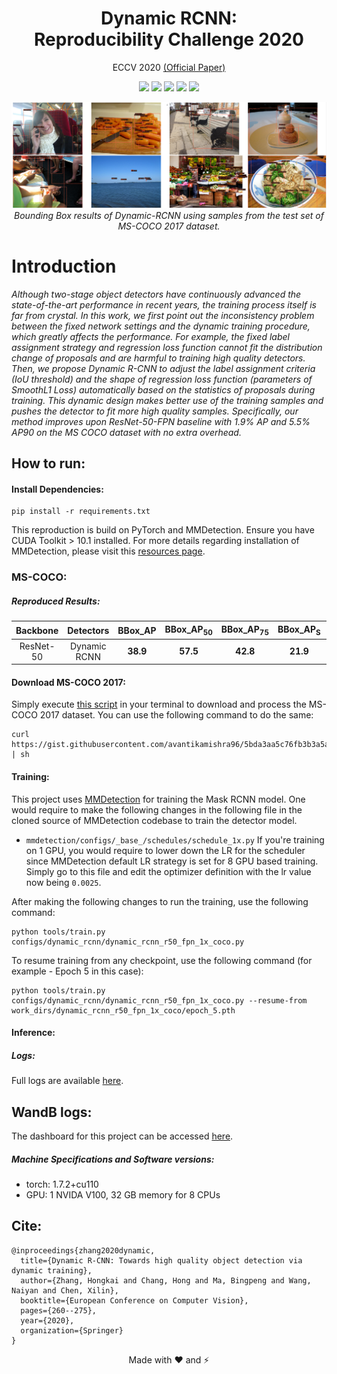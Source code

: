 <h1 align="center">Dynamic RCNN:<br>Reproducibility Challenge 2020</h1>
<p align="center">ECCV 2020 <a href="https://www.ecva.net/papers/eccv_2020/papers_ECCV/papers/123600256.pdf" target="_blank">(Official Paper)</a></p>

<p align="center">
    <a href="https://arxiv.org/abs/2004.06002" alt="ArXiv">
        <img src="https://img.shields.io/badge/Paper-arXiv-blue.svg" /></a>
    <a href="https://www.ecva.net/papers/eccv_2020/papers_ECCV/papers/123600256.pdf"                        alt="PDF">
          <img src="https://img.shields.io/badge/ECCV-PDF-neon.svg" /></a>
    <a href="https://youtu.be/PNoEBRTHZqE" alt="Video">
          <img src="https://img.shields.io/badge/ECCV-Video-maroon.svg" /></a>
    <a href="https://wandb.ai/avantikamishra/mmdetection-tools?workspace=user-avantikamishra" alt="Dashboard">
        <img src="https://img.shields.io/badge/WandB-Dashboard-gold.svg" /></a>
    <a href="https://github.com/hkzhang95/DynamicRCNN" alt="Report">
        <img src="https://img.shields.io/badge/Official-Repository-black.svg" /></a>
</p>

<p align="center">
    <img width="1000" src="image.PNG">
    </br>
    <em>Bounding Box results of Dynamic-RCNN using samples from the test set of MS-COCO 2017 dataset.</em>
</p>

# Introduction

<p float="center">
</p>

*Although two-stage object detectors have continuously advanced the state-of-the-art performance in recent years, the training process itself is far from crystal. In this work, we first point out the inconsistency problem between the fixed network settings and the dynamic training procedure, which greatly affects the performance. For example, the fixed label assignment strategy and regression loss function cannot fit the distribution change of proposals and are harmful to training high quality detectors. Then, we propose Dynamic R-CNN to adjust the label assignment criteria (IoU threshold) and the shape of regression loss function (parameters of SmoothL1 Loss) automatically based on the statistics of proposals during training. This dynamic design makes better use of the training samples and pushes the detector to fit more high quality samples. Specifically, our method improves upon ResNet-50-FPN baseline with 1.9% AP and 5.5% AP90 on the MS COCO dataset with no extra overhead.*

## How to run:

#### Install Dependencies:

```
pip install -r requirements.txt
```

This reproduction is build on PyTorch and MMDetection. Ensure you have CUDA Toolkit > 10.1 installed. For more details regarding installation of MMDetection, please visit this [resources page](https://mmdetection.readthedocs.io/en/latest/get_started.html#installation).

### MS-COCO:

##### Reproduced Results:

|Backbone|Detectors|BBox_AP|BBox_AP<sub>50</sub>|BBox_AP<sub>75</sub>|BBox_AP<sub>S</sub>|BBox_AP<sub>M</sub>|BBox_AP<sub>L</sub>|Weights|
|:---:|:---:|:---:|:---:|:---:|:---:|:---:|:---:|:---:|
|ResNet-50|Dynamic RCNN|**38.9**|**57.5**|**42.8**|**21.9**|**41.9**|**51.1**|[Google Drive](https://drive.google.com/file/d/1o9sUGu37jKs7_Yx6Uyp7dQazbnT2yycx/view?usp=sharing)|

#### Download MS-COCO 2017:

Simply execute [this script](https://gist.github.com/avantikamishra96/5bda3aa5c76fb3b3a5a4b1ba59df6bbd) in your terminal to download and process the MS-COCO 2017 dataset. You can use the following command to do the same:
```
curl https://gist.githubusercontent.com/avantikamishra96/5bda3aa5c76fb3b3a5a4b1ba59df6bbd/raw/433a7dbd2d1ba9b325cb04736e40d74678933e34/coco.sh | sh
```

#### Training:

This project uses [MMDetection](https://github.com/open-mmlab/mmdetection) for training the Mask RCNN model. One would require to make the following changes in the following file in the cloned source of MMDetection codebase to train the detector model.
    
- `mmdetection/configs/_base_/schedules/schedule_1x.py`
    If you're training on 1 GPU, you would require to lower down the LR for the scheduler since MMDetection default LR strategy is set for 8 GPU based training. Simply go to this file and edit the optimizer definition with the lr value now being `0.0025`.

After making the following changes to run the training, use the following command:
```
python tools/train.py configs/dynamic_rcnn/dynamic_rcnn_r50_fpn_1x_coco.py
```

To resume training from any checkpoint, use the following command (for example - Epoch 5 in this case):
```
python tools/train.py configs/dynamic_rcnn/dynamic_rcnn_r50_fpn_1x_coco.py --resume-from work_dirs/dynamic_rcnn_r50_fpn_1x_coco/epoch_5.pth
```

#### Inference:


##### Logs:

Full logs are available [here](/dynamic_rcnn.log).

## WandB logs:

The dashboard for this project can be accessed [here](https://wandb.ai/avantikamishra/mmdetection-tools?workspace=user-avantikamishra).

##### Machine Specifications and Software versions:

- torch: 1.7.2+cu110
- GPU: 1 NVIDA V100, 32 GB memory for 8 CPUs

## Cite:

```
@inproceedings{zhang2020dynamic,
  title={Dynamic R-CNN: Towards high quality object detection via dynamic training},
  author={Zhang, Hongkai and Chang, Hong and Ma, Bingpeng and Wang, Naiyan and Chen, Xilin},
  booktitle={European Conference on Computer Vision},
  pages={260--275},
  year={2020},
  organization={Springer}
}
```

<p align="center">
    Made with ❤️ and ⚡
</p>

